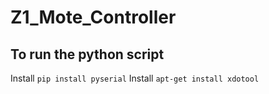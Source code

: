 # Z1_Mote_Controller

## To run the python script
Install `pip install pyserial`
Install `apt-get install xdotool`
